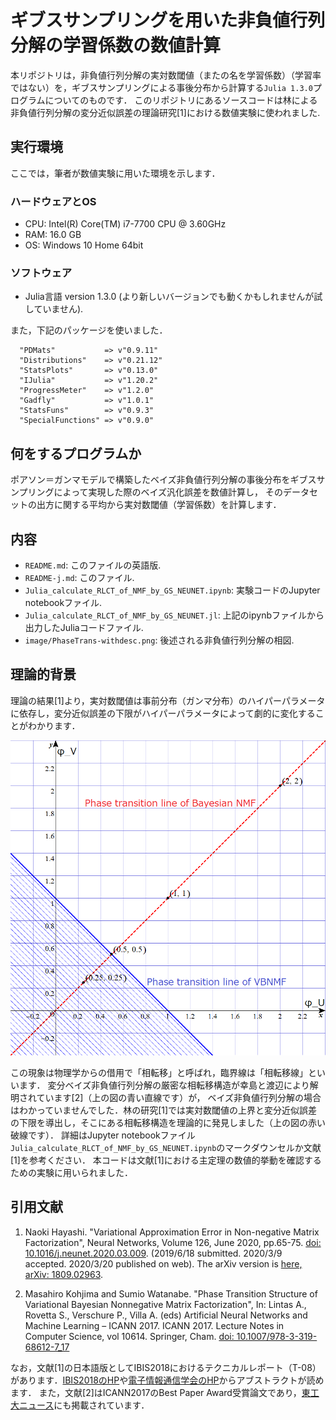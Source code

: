 # ギブスサンプリングを用いた非負値行列分解の学習係数の数値計算

本リポジトリは，非負値行列分解の実対数閾値（またの名を学習係数）（学習率ではない）を，ギブスサンプリングによる事後分布から計算する`Julia 1.3.0`プログラムについてのものです．
このリポジトリにあるソースコードは林による非負値行列分解の変分近似誤差の理論研究[1]における数値実験に使われました.

## 実行環境

ここでは，筆者が数値実験に用いた環境を示します．

### ハードウェアとOS

* CPU: Intel(R) Core(TM) i7-7700 CPU @ 3.60GHz
* RAM: 16.0 GB
* OS: Windows 10 Home 64bit

### ソフトウェア

* Julia言語 version 1.3.0 (より新しいバージョンでも動くかもしれませんが試していません).

また，下記のパッケージを使いました．
```
  "PDMats"           => v"0.9.11"
  "Distributions"    => v"0.21.12"
  "StatsPlots"       => v"0.13.0"
  "IJulia"           => v"1.20.2"
  "ProgressMeter"    => v"1.2.0"
  "Gadfly"           => v"1.0.1"
  "StatsFuns"        => v"0.9.3"
  "SpecialFunctions" => v"0.9.0"
```

## 何をするプログラムか

ポアソン＝ガンマモデルで構築したベイズ非負値行列分解の事後分布をギブスサンプリングによって実現した際のベイズ汎化誤差を数値計算し，
そのデータセットの出方に関する平均から実対数閾値（学習係数）を計算します．

## 内容

* `README.md`: このファイルの英語版.
* `README-j.md`: このファイル.
* `Julia_calculate_RLCT_of_NMF_by_GS_NEUNET.ipynb`: 実験コードのJupyter notebookファイル.
* `Julia_calculate_RLCT_of_NMF_by_GS_NEUNET.jl`: 上記のipynbファイルから出力したJuliaコードファイル.
* `image/PhaseTrans-withdesc.png`: 後述される非負値行列分解の相図.

## 理論的背景

理論の結果[1]より，実対数閾値は事前分布（ガンマ分布）のハイパーパラメータに依存し，変分近似誤差の下限がハイパーパラメータによって劇的に変化することがわかります．

![image/PhaseTrans-withdesc.png](image/PhaseTrans-withdesc.png "非負値行列分解のハイパーパラメータに関する相図")

この現象は物理学からの借用で「相転移」と呼ばれ，臨界線は「相転移線」といいます．
変分ベイズ非負値行列分解の厳密な相転移構造が幸島と渡辺により解明されています[2]（上の図の青い直線です）が，
ベイズ非負値行列分解の場合はわかっていませんでした．林の研究[1]では実対数閾値の上界と変分近似誤差の下限を導出し，そこにある相転移構造を理論的に発見しました（上の図の赤い破線です）．
詳細はJupyter notebookファイル`Julia_calculate_RLCT_of_NMF_by_GS_NEUNET.ipynb`のマークダウンセルか文献[1]を参考ください．
本コードは文献[1]における主定理の数値的挙動を確認するための実験に用いられました．

## 引用文献

1. Naoki Hayashi. "Variational Approximation Error in Non-negative Matrix Factorization", Neural Networks, Volume 126, June 2020, pp.65-75. [doi: 10.1016/j.neunet.2020.03.009](https://doi.org/10.1016/j.neunet.2020.03.009). (2019/6/18 submitted. 2020/3/9 accepted. 2020/3/20 published on web). The arXiv version is [here, arXiv: 1809.02963](https://arxiv.org/abs/1809.02963).

2. Masahiro Kohjima and Sumio Watanabe. "Phase Transition Structure of Variational Bayesian Nonnegative Matrix Factorization", In: Lintas A., Rovetta S., Verschure P., Villa A. (eds) Artificial Neural Networks and Machine Learning – ICANN 2017. ICANN 2017. Lecture Notes in Computer Science, vol 10614. Springer, Cham. [doi: 10.1007/978-3-319-68612-7_17](https://https://doi.org/10.1007/978-3-319-68612-7_17)


なお，文献[1]の日本語版としてIBIS2018におけるテクニカルレポート（T-08）があります．[IBIS2018のHP](http://ibisml.org/ibis2018/technical/)や[電子情報通信学会のHP](https://www.ieice.org/ken/paper/20181105d1Hq/)からアブストラクトが読めます．
また，文献[2]はICANN2017のBest Paper Award受賞論文であり，[東工大ニュース](https://educ.titech.ac.jp/is/news/2017_10/054783.html)にも掲載されています．
